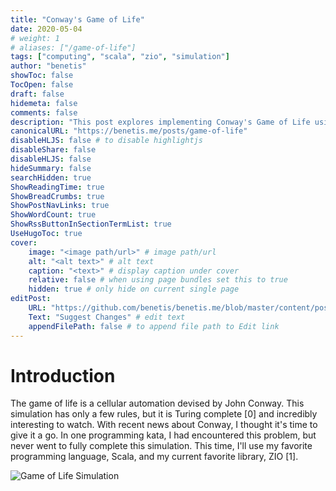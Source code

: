 ```yaml
---
title: "Conway's Game of Life"
date: 2020-05-04
# weight: 1
# aliases: ["/game-of-life"]
tags: ["computing", "scala", "zio", "simulation"]
author: "benetis"
showToc: false
TocOpen: false
draft: false
hidemeta: false
comments: false
description: "This post explores implementing Conway's Game of Life using Scala and ZIO library with a Test-Driven Development (TDD) approach."
canonicalURL: "https://benetis.me/posts/game-of-life"
disableHLJS: false # to disable highlightjs
disableShare: false
disableHLJS: false
hideSummary: false
searchHidden: true
ShowReadingTime: true
ShowBreadCrumbs: true
ShowPostNavLinks: true
ShowWordCount: true
ShowRssButtonInSectionTermList: true
UseHugoToc: true
cover:
    image: "<image path/url>" # image path/url
    alt: "<alt text>" # alt text
    caption: "<text>" # display caption under cover
    relative: false # when using page bundles set this to true
    hidden: true # only hide on current single page
editPost:
    URL: "https://github.com/benetis/benetis.me/blob/master/content/posts/game-of-life.md"
    Text: "Suggest Changes" # edit text
    appendFilePath: false # to append file path to Edit link
---
```


# Introduction

The game of life is a cellular automation devised by John Conway. This simulation has only a few rules, but it is Turing complete [0] and incredibly interesting to watch. With recent news about Conway, I thought it's time to give it a go. In one programming kata, I had encountered this problem, but never went to fully complete this simulation. This time, I'll use my favorite programming language, Scala, and my current favorite library, ZIO [1].

![Game of Life Simulation](/images/2020/game-of-life/animation.gif)

